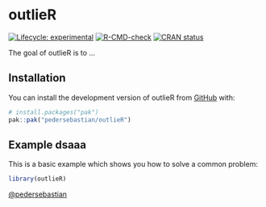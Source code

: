 
<!-- README.md is generated from README.Rmd. Please edit that file -->

# outlieR

<!-- badges: start -->

[![Lifecycle:
experimental](https://img.shields.io/badge/lifecycle-experimental-orange.svg)](https://lifecycle.r-lib.org/articles/stages.html#experimental)
[![R-CMD-check](https://github.com/pedersebastian/outlieR/actions/workflows/R-CMD-check.yaml/badge.svg)](https://github.com/pedersebastian/outlieR/actions/workflows/R-CMD-check.yaml)
[![CRAN
status](https://www.r-pkg.org/badges/version/outlieR)](https://CRAN.R-project.org/package=outlieR)

<!-- badges: end -->

The goal of outlieR is to …

## Installation

You can install the development version of outlieR from
[GitHub](https://github.com/) with:

``` r
# install.packages("pak")
pak::pak("pedersebastian/outlieR")
```

## Example dsaaa

This is a basic example which shows you how to solve a common problem:

``` r
library(outlieR)
```

[@pedersebastian](https://github.com/pedersebastian)
